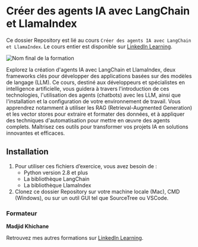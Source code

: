 # Créer des agents IA avec LangChain et LlamaIndex

Ce dossier Repository est lié au cours `Créer des agents IA avec LangChain et LlamaIndex`. Le cours entier est disponible sur [LinkedIn Learning][lil-course-url].

![Nom final de la formation][lil-thumbnail-url] 

Explorez la création d'agents IA avec LangChain et LlamaIndex, deux frameworks clés pour développer des applications basées sur des modèles de langage (LLM). Ce cours, destiné aux développeurs et spécialistes en intelligence artificielle, vous guidera à travers l'introduction de ces technologies, l'utilisation des agents (chatbots) avec les LLM, ainsi que l'installation et la configuration de votre environnement de travail. Vous apprendrez notamment à utiliser les RAG (Retrieval-Augmented Generation) et les vector stores pour extraire et formater des données, et à appliquer des techniques d'automatisation pour mettre en œuvre des agents complets. Maîtrisez ces outils pour transformer vos projets IA en solutions innovantes et efficaces.



## Installation

1. Pour utiliser ces fichiers d’exercice, vous avez besoin de : 
   - Python version 2.8 et plus
   - La bibliothèque LangChain
   - La bibliothèque LlamaIndex
2. Clonez ce dossier Repository sur votre machine locale (Mac), CMD (Windows), ou sur un outil GUI tel que SourceTree ou VSCode. 
 


### Formateur

**Madjid Khichane** 

 Retrouvez mes autres formations sur [LinkedIn Learning](www.linkedin.com/in/madjid-khichane).

[0]: # (Replace these placeholder URLs with actual course URLs)
[lil-course-url]: https://www.linkedin.com/learning/creer-des-agents-ia-avec-langchain-et-llamaindex
[lil-thumbnail-url]: https://media.licdn.com/dms/image/v2/D4E0DAQFa6_8HtyUu4A/learning-public-crop_675_1200/learning-public-crop_675_1200/0/1732018516417?e=2147483647&v=beta&t=Ihoe37DrU_6BM54JFnynoefaceyyfhfHOKBIvvqJcbU
[lil-URL-trainer]: https://www.linkedin.com/learning/instructors/madjid-khichane

[1]: # (End of FR-Instruction ###############################################################################################)
